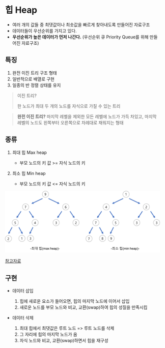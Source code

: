 # 힙 Heap 

- 여러 개의 값들 중 최댓값이나 최솟값을 빠르게 찾아내도록 만들어진 자료구조
- 데이터들이 우선순위를 가지고 있다.
- **우선순위가 높은 데이터가 먼저 나간다.** (우선순위 큐 Priority Queue를 위해 만들어진 자료구조)


## 특징
1. 완전 이진 트리 구조 형태
2. 일반적으로 배열로 구현
3. 일종의 반 정렬 상태를 유지

> 이진 트리?
>
> 한 노드가 최대 두 개의 노드를 자식으로 가질 수 있는 트리

> **완전 이진 트리?**
> 마지막 레벨을 제외한 모든 레벨에 노드가 가득 차있고, 마지막 레벨의 노드도 왼쪽부터 오른쪽으로 차례대로 채워지는 형태


## 종류
1. 최대 힙 Max heap
    - 부모 노드의 키 값 >= 자식 노드의 키

2. 최소 힙 Min heap
    - 부모 노드의 키 값 <= 자식 노드의 키

<img src="../../Images/maxMinHeap.png" width="650" alt="max and min Heap">

[참고자료](https://gmlwjd9405.github.io/2018/05/10/data-structure-heap.html)


## 구현

- 데이터 삽입

    1. 힙에 새로운 요소가 들어오면, 힙의 마지막 노드에 이어서 삽입
    2. 새로운 노드를 부모 노드와 비교, 교환(swap)하여 힙의 성질을 만족시킴

- 데이터 삭제

    1. 최대 힙에서 최댓값은 루트 노드 => 루트 노드를 삭제
    2. 그 자리에 힙의 마지막 노드가 옴
    3. 자식 노드와 비교, 교환(swap)하면서 힙을 재구성
